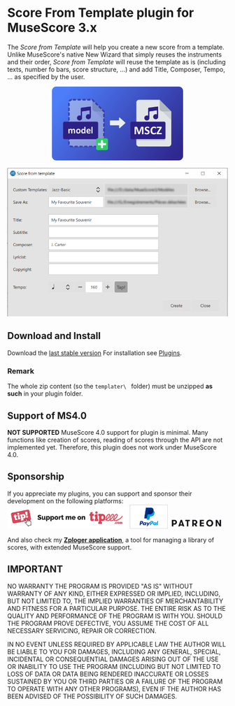
# Score From Template plugin for MuseScore 3.x
The *Score from Template* will help you create a new score from a template. Unlike MuseScore's native New Wizard that simply reuses the instruments and their order, *Score from Template* will reuse the template as is (including texts, number fo bars, score structure, ...) and add Title, Composer, Tempo, ... as specified by the user.
<p align="center"><img src="/templater/logoTemplater.png" Alt="logo" width="300" /></p>

![Score From Template in action](/demo/templater-demo.png)



## Download and Install ##
Download the [last stable version](https://github.com/lgvr123/musescore-templater/releases)
For installation see [Plugins](https://musescore.org/en/handbook/3/plugins).

### Remark
The whole zip content (so the `templater\ ` folder) must be unzipped **as such** in your plugin folder. <br/>

## Support of MS4.0
**NOT SUPPORTED**
MuseScore 4.0 support for plugin is minimal. Many functions like creation of scores, reading of scores through the API are not implemented yet.
Therefore, this plugin does not work under MuseScore 4.0.

## Sponsorship ##
If you appreciate my plugins, you can support and sponsor their development on the following platforms:
[<img src="/support/Button-Tipeee.png" alt="Support me on Tipee" height="50"/>](https://www.tipeee.com/parkingb) 
[<img src="/support/paypal.jpg" alt="Support me on Paypal" height="55"/>](https://www.paypal.me/LaurentvanRoy) 
[<img src="/support/patreon.png" alt="Support me on Patreon" height="25"/>](https://patreon.com/parkingb)

And also check my **[Zploger application](https://www.parkingb.be/zploger)**, a tool for managing a library of scores, with extended MuseScore support.

## IMPORTANT
NO WARRANTY THE PROGRAM IS PROVIDED "AS IS" WITHOUT WARRANTY OF ANY KIND, EITHER EXPRESSED OR IMPLIED, INCLUDING, BUT NOT LIMITED TO, THE IMPLIED WARRANTIES OF MERCHANTABILITY AND FITNESS FOR A PARTICULAR PURPOSE. THE ENTIRE RISK AS TO THE QUALITY AND PERFORMANCE OF THE PROGRAM IS WITH YOU. SHOULD THE PROGRAM PROVE DEFECTIVE, YOU ASSUME THE COST OF ALL NECESSARY SERVICING, REPAIR OR CORRECTION.

IN NO EVENT UNLESS REQUIRED BY APPLICABLE LAW THE AUTHOR WILL BE LIABLE TO YOU FOR DAMAGES, INCLUDING ANY GENERAL, SPECIAL, INCIDENTAL OR CONSEQUENTIAL DAMAGES ARISING OUT OF THE USE OR INABILITY TO USE THE PROGRAM (INCLUDING BUT NOT LIMITED TO LOSS OF DATA OR DATA BEING RENDERED INACCURATE OR LOSSES SUSTAINED BY YOU OR THIRD PARTIES OR A FAILURE OF THE PROGRAM TO OPERATE WITH ANY OTHER PROGRAMS), EVEN IF THE AUTHOR HAS BEEN ADVISED OF THE POSSIBILITY OF SUCH DAMAGES.
